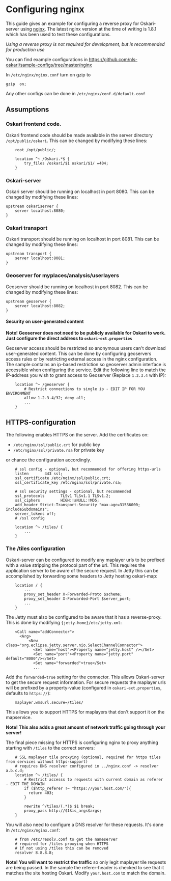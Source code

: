 # Configuring nginx

This guide gives an example for configuring a reverse proxy for Oskari-server using [nginx](http://nginx.org/).
The latest nginx version at the time of writing is 1.8.1 which has been used to test these configurations.

*Using a reverse proxy is not required for development, but is recommended for production use*

You can find example configurations in https://github.com/nls-oskari/sample-configs/tree/master/nginx

In `/etc/nginx/nginx.conf` turn on gzip to

    gzip  on;

Any other configs can be done in `/etc/nginx/conf.d/default.conf`

## Assumptions

### Oskari frontend code.

Oskari frontend code should be made available in the server directory `/opt/public/oskari`.
This can be changed by modifying these lines:


```
    root /opt/public/;

    location ^~ /Oskari.*$ {
        try_files /oskari/$1 oskari/$1/ =404;
    }

```

### Oskari-server

Oskari server should be running on localhost in port 8080.
This can be changed by modifying these lines:


```
upstream oskariserver {
    server localhost:8080;
}

```

### Oskari transport

Oskari transport should be running on localhost in port 8081.
This can be changed by modifying these lines:


```
upstream transport {
    server localhost:8081;
}

```

### Geoserver for myplaces/analysis/userlayers

Geoserver should be running on localhost in port 8082.
This can be changed by modifying these lines:


```
upstream geoserver {
    server localhost:8082;
}

```

#### Security on user-generated content

**Note! Geoserver does not need to be publicly available for Oskari to work. Just configure the direct address to `oskari-ext.properties`**

Geoserver access should be restricted so anonymous users can't download user-generated content.
This can be done by configuring geoservers access rules or by restricting external access in the nginx configuration.
The sample contains an ip-based restriction so geoserver admin interface is accessible when configuring the service.
Edit the following line to match the IP-address you wish to grant access to Geoserver (Replace `1.2.3.4` with IP):


```
    location ^~ /geoserver {
		# Restrict connections to single ip - EDIT IP FOR YOU ENVIRONMENT
		allow 1.2.3.4/32; deny all;
		...
	}

```

## HTTPS-configuration

The following enables HTTPS on the server. Add the certificates on:
- `/etc/nginx/ssl/public.crt` for public key
- `/etc/nginx/ssl/private.rsa` for private key

or chance the configuration accordingly.


```
    # ssl config - optional, but recommended for offering https-urls
    listen       443 ssl;
    ssl_certificate /etc/nginx/ssl/public.crt;
    ssl_certificate_key /etc/nginx/ssl/private.rsa;

    # ssl security settings - optional, but recommended
    ssl_protocols       TLSv1 TLSv1.1 TLSv1.2;
    ssl_ciphers         HIGH:!aNULL:!MD5;
    add_header Strict-Transport-Security "max-age=31536000; includeSubdomains";
    server_tokens off;
    # /ssl config

    location ^~ /tiles/ {
    	...
    }

```

### The /tiles configuration

Oskari-server can be configured to modify any maplayer urls to be prefixed with a value stripping the protocol part of the url.
This requires the application server to be aware of the secure request.
In Jetty this can be accomplished by forwarding some headers to Jetty hosting oskari-map:


```
    location / {
    	...
        proxy_set_header X-Forwarded-Proto $scheme;
        proxy_set_header X-Forwarded-Port $server_port;
        ...
    }

```

The Jetty must also be configured to be aware that it has a reverse-proxy. This is done by modifying `{jetty.home}/etc/jetty.xml`:


```
    <Call name="addConnector">
      <Arg>
          <New class="org.eclipse.jetty.server.nio.SelectChannelConnector">
            <Set name="host"><Property name="jetty.host" /></Set>
            <Set name="port"><Property name="jetty.port" default="8080"/></Set>
            <Set name="forwarded">true</Set>
            ...

```
Add the `forwarded=true` setting for the connector. This allows Oskari-server to get the secure request information.
For secure requests the maplayer urls will be prefixed by a property-value (configured in `oskari-ext.properties`, defaults to `https://`):


```
	maplayer.wmsurl.secure=/tiles/

```

This allows you to support HTTPS for maplayers that don't support it on the mapservice.

**Note! This also adds a great amount of network traffic going through your server!**

The final piece missing for HTTPS is configuring nginx to proxy anything starting with `/tiles` to the correct servers:


```
    # SSL maplayer tile proxying (optional, required for https tiles from services without https-support)
    # requires DNS resolver configured in ../nginx.conf -> resolver a.b.c.d;
    location ^~ /tiles/ {
        # Restrict accesss to requests with current domain as referer - EDIT THE DOMAIN
        if ($http_referer !~ "https://your.host.com/"){
          return 403;
        }

        rewrite ^/tiles/(.*)$ $1 break;
        proxy_pass http://$1$is_args$args;
    }

```

You will also need to configure a DNS resolver for these requests. It's done in `/etc/nginx/nginx.conf`:

```
    # from /etc/resolv.conf to get the nameserver
    # required for /tiles proxying when HTTPS
    # if not using /tiles this can be removed
    resolver 8.8.8.8;

```

**Note! You will want to restrict the traffic** so only legit maplayer tile requests are being passed.
In the sample the referer-header is checked to see that it matches the site hosting Oskari. 
Modify `your.host.com` to match the domain.





